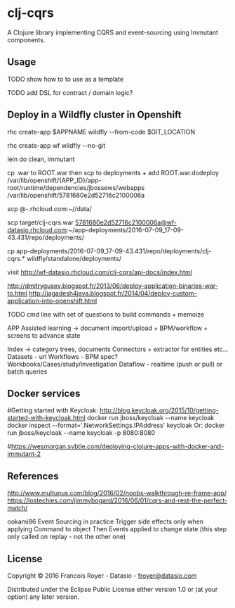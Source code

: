 # clj-cqrs

A Clojure library implementing CQRS and event-sourcing using Immutant components.

## Usage

TODO show how to to use as a template

TODO add DSL for contract / domain logic?


## Deploy in a Wildfly cluster in Openshift

rhc create-app $APPNAME wildfly --from-code $GIT_LOCATION

rhc create-app wf wildfly --no-git

lein do clean, immutant

cp .war to ROOT.war then scp to deployments + add ROOT.war.dodeploy
/var/lib/openshift/{APP_ID}/app-root/runtime/dependencies/jbossews/webapps
/var/lib/openshift/5781680e2d52716c2100006a

scp <your local file name> <your hash number>@<your app name>-<your domain name>.rhcloud.com:~/<app name>/data/

scp target/clj-cqrs.war 5781680e2d52716c2100006a@wf-datasio.rhcloud.com:~/app-deployments/2016-07-09_17-09-43.431/repo/deployments/

cp app-deployments/2016-07-09_17-09-43.431/repo/deployments/clj-cqrs.* wildfly/standalone/deployments/

visit http://wf-datasio.rhcloud.com/clj-cqrs/api-docs/index.html

http://dmitrygusev.blogspot.fr/2013/06/deploy-application-binaries-war-to.html
http://jagadesh4java.blogspot.fr/2014/04/deploy-custom-application-into-openshift.html

TODO cmd line with set of questions to build commands + memoize


APP Assisted learning -> document import/upload + BPM/workflow + screens to advance state

Index -> category trees, documents
Connectors + extractor for entities etc...
Datasets - url
Workflows - BPM spec?
Workbooks/Cases/study/investigation
Dataflow - realtime (push or pull) or batch queries


## Docker services

#Getting started with Keycloak: http://blog.keycloak.org/2015/10/getting-started-with-keycloak.html
docker run jboss/keycloak --name keycloak
docker inspect --format='.NetworkSettings.IPAddress' keycloak
Or: 
docker run jboss/keycloak --name keycloak -p 8080:8080

#https://wesmorgan.svbtle.com/deploying-clojure-apps-with-docker-and-immutant-2

## References
http://www.multunus.com/blog/2016/02/noobs-walkthrough-re-frame-app/
https://lostechies.com/jimmybogard/2016/06/01/cqrs-and-rest-the-perfect-match/

ookami86 Event Sourcing in practice
Trigger side effects only when applying Command to object
Then Events applied to change state (this step only called on replay - not the other one)

## License

Copyright © 2016 Francois Royer - Datasio - froyer@datasio.com

Distributed under the Eclipse Public License either version 1.0 or (at
your option) any later version.
